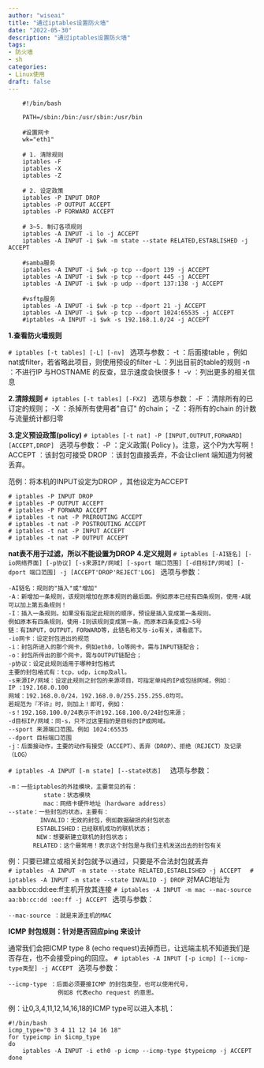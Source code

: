 ```yaml
---
author: "wiseai"
title: "通过iptables设置防火墙"
date: "2022-05-30"
description: "通过iptables设置防火墙"
tags:
- 防火墙
- sh
categories:
- Linux使用
draft: false
---
```


```
    #!/bin/bash

    PATH=/sbin:/bin:/usr/sbin:/usr/bin

    #设置网卡
    wk="eth1"

    # 1. 清除规则
    iptables -F
    iptables -X
    iptables -Z

    # 2. 设定政策
    iptables -P INPUT DROP
    iptables -P OUTPUT ACCEPT
    iptables -P FORWARD ACCEPT

    # 3~5. 制订各项规则
    iptables -A INPUT -i lo -j ACCEPT
    iptables -A INPUT -i $wk -m state --state RELATED,ESTABLISHED -j ACCEPT

    #samba服务
    iptables -A INPUT -i $wk -p tcp --dport 139 -j ACCEPT
    iptables -A INPUT -i $wk -p tcp --dport 445 -j ACCEPT
    iptables -A INPUT -i $wk -p udp --dport 137:138 -j ACCEPT

    #vsftp服务
    iptables -A INPUT -i $wk -p tcp --dport 21 -j ACCEPT
    iptables -A INPUT -i $wk -p tcp --dport 1024:65535 -j ACCEPT
    #iptables -A INPUT -i $wk -s 192.168.1.0/24 -j ACCEPT
```
**1.查看防火墙规则**

`# iptables [-t tables] [-L] [-nv] `
选项与参数：
 -t ：后面接table ，例如nat或filter，若省略此项目，则使用预设的filter
 -L ：列出目前的table的规则
 -n ：不进行IP 与HOSTNAME 的反查，显示速度会快很多！
 -v ：列出更多的相关信息</pre>

**2.清除规则**
`# iptables [-t tables] [-FXZ] `
选项与参数：
-F ：清除所有的已订定的规则；
-X ：杀掉所有使用者"自订" 的chain；
-Z ：将所有的chain 的计数与流量统计都归零</pre>

**3.定义预设政策(policy)**
`# iptables [-t nat] -P [INPUT,OUTPUT,FORWARD] [ACCEPT,DROP] `
选项与参数：
-P ：定义政策( Policy )。注意，这个P为大写啊！
ACCEPT ：该封包可接受
DROP ：该封包直接丢弃，不会让client 端知道为何被丢弃。

范例：将本机的INPUT设定为DROP ，其他设定为ACCEPT 
```
# iptables -P INPUT DROP 
# iptables -P OUTPUT ACCEPT 
# iptables -P FORWARD ACCEPT 
# iptables -t nat -P PREROUTING ACCEPT
# iptables -t nat -P POSTROUTING ACCEPT
# iptables -t nat -P INPUT ACCEPT
# iptables -t nat -P OUTPUT ACCEPT
```
**nat表不用于过滤，所以不能设置为DROP**
**4.定义规则**
`# iptables [-AI链名] [-io网络界面] [-p协议] [-s来源IP/网域] [-sport 端口范围] [-d目标IP/网域] [-dport 端口范围] -j [ACCEPT'DROP'REJECT'LOG] `
 选项与参数：
 ```
 -AI链名：规则的"插入"或"增加"
 -A：新增加一条规则，该规则增加在原本规则的最后面。例如原本已经有四条规则，使用-A就可以加上第五条规则！
 -I：插入一条规则。如果没有指定此规则的顺序，预设是插入变成第一条规则。
 例如原本有四条规则，使用-I则该规则变成第一条，而原本四条变成2~5号
 链：有INPUT，OUTPUT，FORWARD等，此链名称又与-io有关，请看底下。
 -io网卡：设定封包进出的规范
 -i：封包所进入的那个网卡，例如eth0，lo等网卡。需与INPUT链配合；
 -o：封包所传出的那个网卡，需与OUTPUT链配合；
 -p协议：设定此规则适用于哪种封包格式
 主要的封包格式有：tcp，udp，icmp及all。
 -s来源IP/网域：设定此规则之封包的来源项目，可指定单纯的IP或包括网域，例如：
 IP :192.168.0.100
 网域：192.168.0.0/24，192.168.0.0/255.255.255.0均可。
 若规范为『不许』时，则加上！即可，例如：
 -s！192.168.100.0/24表示不许192.168.100.0/24封包来源；
 -d目标IP/网域：同-s，只不过这里指的是目标的IP或网域。
 --sport 来源端口范围。例如 1024:65535 
 --dport 目标端口范围
 -j：后面接动作，主要的动作有接受（ACCEPT）、丢弃（DROP）、拒绝（REJECT）及记录（LOG） 
 ```

`# iptables -A INPUT [-m state] [--state状态]  `
选项与参数：  
```
-m：一些iptables的外挂模块，主要常见的有：  
          state：状态模块  
          mac：网络卡硬件地址（hardware address）  
--state：一些封包的状态，主要有：  
         INVALID：无效的封包，例如数据破损的封包状态  
        ESTABLISHED：已经联机成功的联机状态；  
        NEW：想要新建立联机的封包状态；  
       RELATED：这个最常用！表示这个封包是与我们主机发送出去的封包有关  
 ```
例：只要已建立或相关封包就予以通过，只要是不合法封包就丢弃    
`# iptables -A INPUT -m state --state RELATED,ESTABLISHED -j ACCEPT  `
`# iptables -A INPUT -m state --state INVALID -j DROP`
对MAC地址为aa:bb:cc:dd:ee:ff主机开放其连接
`# iptables -A INPUT -m mac --mac-source aa:bb:cc:dd :ee:ff -j ACCEPT `
选项与参数： 
```
--mac-source ：就是来源主机的MAC
```
**ICMP 封包规则：针对是否回应ping 来设计**

通常我们会把ICMP type 8 (echo request)去掉而已，让远端主机不知道我们是否存在，也不会接受ping的回应。
`# iptables -A INPUT [-p icmp] [--icmp-type类型] -j ACCEPT `
选项与参数：
```
--icmp-type ：后面必须要接ICMP 的封包类型，也可以使用代号，
              例如8 代表echo request 的意思。
```
例：让0,3,4,11,12,14,16,18的ICMP type可以进入本机： 
```
#!/bin/bash 
icmp_type="0 3 4 11 12 14 16 18" 
for typeicmp in $icmp_type 
do 
    iptables -A INPUT -i eth0 -p icmp --icmp-type $typeicmp -j ACCEPT 
done
```